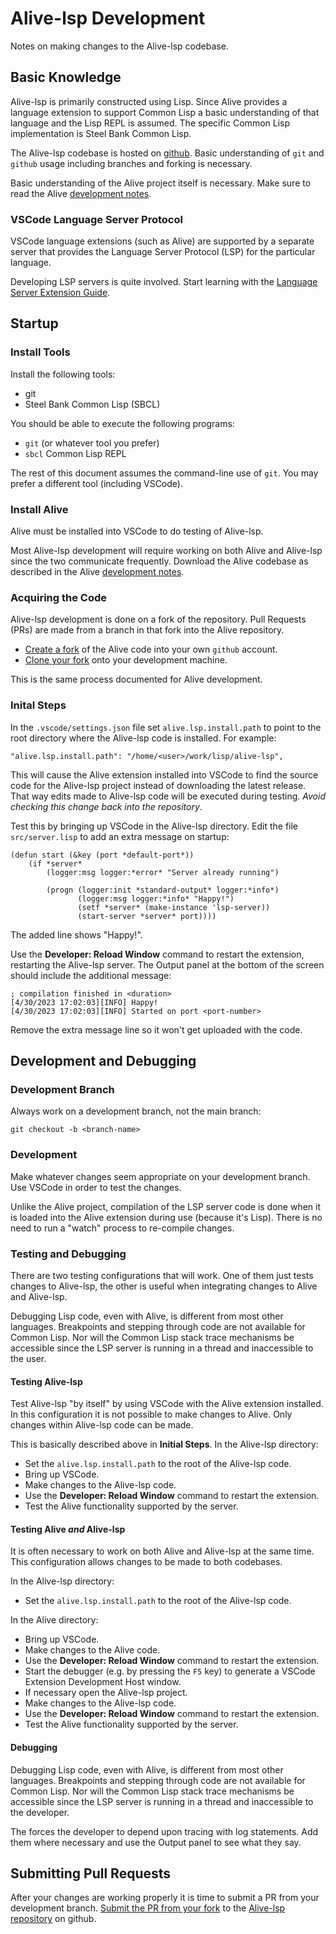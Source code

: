 # Alive-lsp Development

Notes on making changes to the Alive-lsp codebase.

## Basic Knowledge

Alive-lsp is primarily constructed using Lisp.
Since Alive provides a language extension to support Common Lisp
a basic understanding of that language and the Lisp REPL is assumed.
The specific Common Lisp implementation is Steel Bank Common Lisp.

The Alive-lsp codebase is hosted on
[github](https://github.com/nobody-famous/alive-lsp).
Basic understanding of `git` and `github` usage
including branches and forking is necessary.

Basic understanding of the Alive project itself is necessary.
Make sure to read the Alive
[development notes](https://github.com/nobody-famous/alive/blob/master/README-dev.md).

### VSCode Language Server Protocol

VSCode language extensions (such as Alive) are supported by a separate server
that provides the Language Server Protocol (LSP) for the particular language.

Developing LSP servers is quite involved.
Start learning with the [Language Server Extension Guide](https://code.visualstudio.com/api/language-extensions/language-server-extension-guide).

## Startup

### Install Tools

Install the following tools:
* git
* Steel Bank Common Lisp (SBCL)

You should be able to execute the following programs:
* `git` (or whatever tool you prefer)
* `sbcl` Common Lisp REPL

The rest of this document assumes the command-line use of `git`.
You may prefer a different tool (including VSCode).

### Install Alive

Alive must be installed into VSCode to do testing of Alive-lsp.

Most Alive-lsp development will require working on both Alive and Alive-lsp
since the two communicate frequently.
Download the Alive codebase as described in the Alive
[development notes](https://github.com/nobody-famous/alive/blob/master/README-dev.md).

### Acquiring the Code

Alive-lsp development is done on a fork of the repository.
Pull Requests (PRs) are made from a branch in that fork
into the Alive repository.

* [Create a fork](https://docs.github.com/en/get-started/quickstart/fork-a-repo)
  of the Alive code into your own `github` account.
* [Clone your fork](https://docs.github.com/en/repositories/creating-and-managing-repositories/cloning-a-repository)
  onto your development machine.

This is the same process documented for Alive development.

### Inital Steps

In the `.vscode/settings.json` file set `alive.lsp.install.path`
to point to the root directory where the Alive-lsp code is installed.
For example:

    "alive.lsp.install.path": "/home/<user>/work/lisp/alive-lsp",

This will cause the Alive extension installed into VSCode to find the
source code for the Alive-lsp project instead of downloading the latest release.
That way edits made to Alive-lsp code will be executed during testing.
_Avoid checking this change back into the repository_.

Test this by bringing up VSCode in the Alive-lsp directory.
Edit the file `src/server.lisp` to add an extra message on startup:
```
(defun start (&key (port *default-port*))
    (if *server*
        (logger:msg logger:*error* "Server already running")

        (progn (logger:init *standard-output* logger:*info*)
               (logger:msg logger:*info* "Happy!")
               (setf *server* (make-instance 'lsp-server))
               (start-server *server* port))))
```
The added line shows "Happy!".

Use the **Developer: Reload Window** command to restart the extension,
restarting the Alive-lsp server.
The Output panel at the bottom of the screen should include the additional message:
```
; compilation finished in <duration>
[4/30/2023 17:02:03][INFO] Happy!
[4/30/2023 17:02:03][INFO] Started on port <port-number>
```

Remove the extra message line so it won't get uploaded with the code.

## Development and Debugging

### Development Branch

Always work on a development branch, not the main branch:
```
git checkout -b <branch-name>
```

### Development

Make whatever changes seem appropriate on your development branch.
Use VSCode in order to test the changes.

Unlike the Alive project, compilation of the LSP server code is done
when it is loaded into the Alive extension during use (because it's Lisp).
There is no need to run a "watch" process to re-compile changes.

### Testing and Debugging

There are two testing configurations that will work.
One of them just tests changes to Alive-lsp,
the other is useful when integrating changes to Alive and Alive-lsp.

Debugging Lisp code, even with Alive, is different from most other languages.
Breakpoints and stepping through code are not available for Common Lisp.
Nor will the Common Lisp stack trace mechanisms be accessible since
the LSP server is running in a thread and inaccessible to the user.

#### Testing Alive-lsp

Test Alive-lsp "by itself" by using VSCode with the Alive extension installed.
In this configuration it is not possible to make changes to Alive.
Only changes within Alive-lsp code can be made.

This is basically described above in **Initial Steps**. In the Alive-lsp directory:
* Set the `alive.lsp.install.path` to the root of the Alive-lsp code.
* Bring up VSCode.
* Make changes to the Alive-lsp code.
* Use the **Developer: Reload Window** command to restart the extension.
* Test the Alive functionality supported by the server.

#### Testing Alive *and* Alive-lsp

It is often necessary to work on both Alive and Alive-lsp at the same time.
This configuration allows changes to be made to both codebases.

In the Alive-lsp directory:
* Set the `alive.lsp.install.path` to the root of the Alive-lsp code.

In the Alive directory:
* Bring up VSCode.
* Make changes to the Alive code.
* Use the **Developer: Reload Window** command to restart the extension.
* Start the debugger (e.g. by pressing the `F5` key)
  to generate a VSCode Extension Development Host window.
* If necessary open the Alive-lsp project.
* Make changes to the Alive-lsp code.
* Use the **Developer: Reload Window** command to restart the extension.
* Test the Alive functionality supported by the server.

#### Debugging

Debugging Lisp code, even with Alive, is different from most other languages.
Breakpoints and stepping through code are not available for Common Lisp.
Nor will the Common Lisp stack trace mechanisms be accessible since
the LSP server is running in a thread and inaccessible to the developer.

The forces the developer to depend upon tracing with log statements.
Add them where necessary and use the Output panel to see what they say.

## Submitting Pull Requests

After your changes are working properly it is time to submit a PR from your development branch.
[Submit the PR from your fork](https://docs.github.com/en/pull-requests/collaborating-with-pull-requests/proposing-changes-to-your-work-with-pull-requests/creating-a-pull-request-from-a-fork)
to the [Alive-lsp repository](https://github.com/nobody-famous/alive-lsp) on github.
